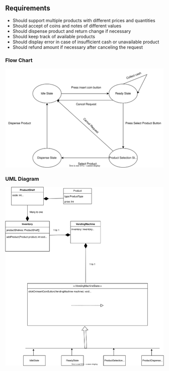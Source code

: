 ## Requirements

- Should support multiple products with different prices and quantities
- Should accept of coins and notes of different values
- Should dispense product and return change if necessary
- Should keep track of available products
- Should display error in case of insufficient cash or unavailable product
- Should refund amount if necessary after canceling the request

### Flow Chart
![Flow Chart](flowchart.drawio.svg)


### UML Diagram
![UML Diagram](UMldiagram.drawio.svg)
